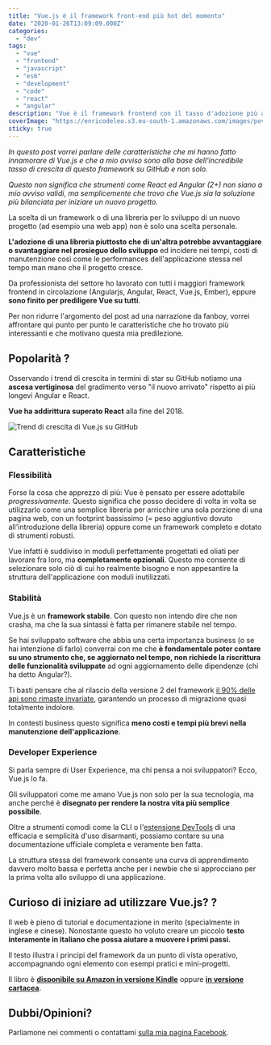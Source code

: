 ```yaml
---
title: "Vue.js è il framework front-end più hot del momento"
date: "2020-01-26T13:09:09.000Z"
categories:
  - "dev"
tags:
  - "vue"
  - "frontend"
  - "javascript"
  - "es6"
  - "development"
  - "code"
  - "react"
  - "angular"
description: "Vue è il framework frontend con il tasso d'adozione più alto tra gli sviluppatori, e per ottime ragioni."
coverImage: "https://enricodeleo.s3.eu-south-1.amazonaws.com/images/pov-thumb.jpg"
sticky: true
---
```


_In questo post vorrei parlare delle caratteristiche che mi hanno fatto innamorare di Vue.js e che a mio avviso sono alla base dell'incredibile tasso di crescita di questo framework su GitHub e non solo._

_Questo non significa che strumenti come React ed Angular (2+) non siano a mio avviso validi, ma semplicemente che trovo che Vue.js sia la soluzione più bilanciata per iniziare un nuovo progetto._

La scelta di un framework o di una libreria per lo sviluppo di un nuovo progetto (ad esempio una web app) non è solo una scelta personale.

**L'adozione di una libreria piuttosto che di un'altra potrebbe avvantaggiare o svantaggiare nel prosieguo dello sviluppo** ed incidere nei tempi, costi di manutenzione così come le performances dell'applicazione stessa nel tempo man mano che il progetto cresce.

Da professionista del settore ho lavorato con tutti i maggiori framework frontend in circolazione (Angularjs, Angular, React, Vue.js, Ember), eppure **sono finito per prediligere Vue su tutti**.

Per non ridurre l'argomento del post ad una narrazione da fanboy, vorrei affrontare qui punto per punto le caratteristiche che ho trovato più interessanti e che motivano questa mia predilezione.

## Popolarità ?️

Osservando i trend di crescita in termini di star su GitHub notiamo una **ascesa vertiginosa** del gradimento verso "il nuovo arrivato" rispetto ai più longevi Angular e React.

**Vue ha addirittura superato React** alla fine del 2018.

![Trend di crescita di Vue.js su GitHub](https://enricodeleo.s3.eu-south-1.amazonaws.com/images/image.png)

## Caratteristiche

### Flessibilità

Forse la cosa che apprezzo di più: Vue è pensato per essere adottabile _progressivamente_. Questo significa che posso decidere di volta in volta se utilizzarlo come una semplice libreria per arricchire una sola porzione di una pagina web, con un footprint bassissimo (= peso aggiuntivo dovuto all'introduzione della libreria) oppure come un framework completo e dotato di strumenti robusti.

Vue infatti è suddiviso in moduli perfettamente progettati ed oliati per lavorare fra loro, ma **completamente opzionali**. Questo mo consente di selezionare solo ciò di cui ho realmente bisogno e non appesantire la struttura dell'applicazione con moduli inutilizzati.

### Stabilità

Vue.js è un **framework stabile**. Con questo non intendo dire che non crasha, ma che la sua sintassi è fatta per rimanere stabile nel tempo.

Se hai sviluppato software che abbia una certa importanza business (o se hai intenzione di farlo) converrai con me che **è fondamentale poter contare su uno strumento che, se aggiornato nel tempo, non richiede la riscrittura delle funzionalità sviluppate** ad ogni aggiornamento delle dipendenze (chi ha detto Angular?).

Ti basti pensare che al rilascio della versione 2 del framework [il 90% delle api sono rimaste invariate](https://vuejs.org/v2/guide/migration.html), garantendo un processo di migrazione quasi totalmente indolore.

In contesti business questo significa **meno costi e tempi più brevi nella manutenzione dell'applicazione**.

### Developer Experience

Si parla sempre di User Experience, ma chi pensa a noi sviluppatori? Ecco, Vue.js lo fa.

Gli sviluppatori come me amano Vue.js non solo per la sua tecnologia, ma anche perché è **disegnato per rendere la nostra vita più semplice possibile**.

Oltre a strumenti comodi come la CLI o l'[estensione DevTools](https://chrome.google.com/webstore/detail/vuejs-devtools/nhdogjmejiglipccpnnnanhbledajbpd) di una efficacia e semplicità d'uso disarmanti, possiamo contare su una documentazione ufficiale completa e veramente ben fatta.

La struttura stessa del framework consente una curva di apprendimento davvero molto bassa e perfetta anche per i newbie che si approcciano per la prima volta allo sviluppo di una applicazione.

## Curioso di iniziare ad utilizzare Vue.js? ?

Il web è pieno di tutorial e documentazione in merito (specialmente in inglese e cinese). Nonostante questo ho voluto creare un piccolo **testo interamente in italiano che possa aiutare a muovere i primi passi.**

Il testo illustra i principi del framework da un punto di vista operativo, accompagnando ogni elemento con esempi pratici e mini-progetti.

Il libro è **[disponibile su Amazon in versione Kindle](https://amzn.to/30T952A)** oppure [**in versione cartacea**](https://amzn.to/3839ulN).

## Dubbi/Opinioni?

Parliamone nei commenti o contattami [sulla mia pagina Facebook](https://www.facebook.com/therealenricodeleo).
